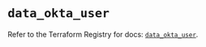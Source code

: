 # `data_okta_user`

Refer to the Terraform Registry for docs: [`data_okta_user`](https://registry.terraform.io/providers/okta/okta/4.8.1/docs/data-sources/user).
